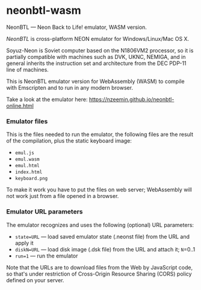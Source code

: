 # neonbtl-wasm
NeonBTL — Neon Back to Life! emulator, WASM version.

*NeonBTL* is cross-platform NEON emulator for Windows/Linux/Mac OS X.

Soyuz-Neon is Soviet computer based on the N1806VM2 processor, so it is partially compatible with machines such as DVK, UKNC, NEMIGA, and in general inherits the instruction set and architecture from the DEC PDP-11 line of machines.

This is NeonBTL emulator version for WebAssembly (WASM) to compile with Emscripten and to run in any modern browser.

Take a look at the emulator here:
https://nzeemin.github.io/neonbtl-online.html

### Emulator files
This is the files needed to run the emulator, the following files are the result of the compilation, plus the static keyboard image:
* `emul.js`
* `emul.wasm`
* `emul.html`
* `index.html`
* `keyboard.png`

To make it work you have to put the files on web server; WebAssembly will not work just from a file opened in a browser.

### Emulator URL parameters
The emulator recognizes and uses the following (optional) URL parameters:
* `state=URL` — load saved emulator state (.neonst file) from the URL and apply it
* `diskN=URL` — load disk image (.dsk file) from the URL and attach it; `N`=0..1
* `run=1` — run the emulator

Note that the URLs are to download files from the Web by JavaScript code, so that's under restriction of Cross-Origin Resource Sharing (CORS) policy defined on your server.
